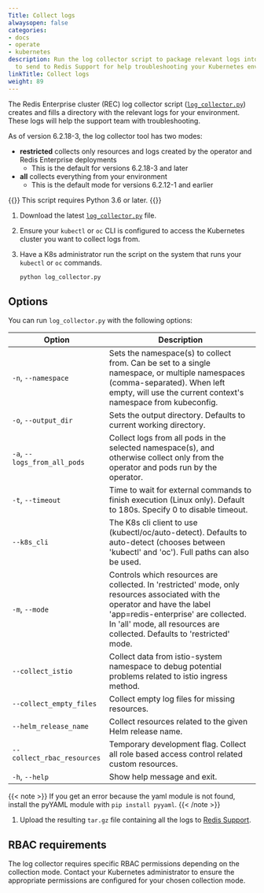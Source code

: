 ```yaml
---
Title: Collect logs
alwaysopen: false
categories:
- docs
- operate
- kubernetes
description: Run the log collector script to package relevant logs into a tar.gz file
  to send to Redis Support for help troubleshooting your Kubernetes environment.
linkTitle: Collect logs
weight: 89
---
```


The Redis Enterprise cluster (REC) log collector script ([`log_collector.py`](https://github.com/RedisLabs/redis-enterprise-k8s-docs/blob/master/log_collector/log_collector.py)) creates and fills a directory with the relevant logs for your environment. These logs will help the support team with troubleshooting.

As of version 6.2.18-3, the log collector tool has two modes:

- **restricted** collects only resources and logs created by the operator and Redis Enterprise deployments
  - This is the default for versions 6.2.18-3 and later
- **all** collects everything from your environment
  - This is the default mode for versions 6.2.12-1 and earlier

{{<note>}} This script requires Python 3.6 or later. {{</note>}}

1. Download the latest [`log_collector.py`](https://github.com/RedisLabs/redis-enterprise-k8s-docs/blob/master/log_collector/log_collector.py) file.

1. Ensure your `kubectl` or `oc` CLI is configured to access the Kubernetes cluster you want to collect logs from.

1. Have a K8s administrator run the script on the system that runs your `kubectl` or `oc` commands.

    ```bash
    python log_collector.py
    ```

## Options

You can run `log_collector.py` with the following options:

| Option | Description |
|--------|-------------|
| `-n`, `--namespace` | Sets the namespace(s) to collect from. Can be set to a single namespace, or multiple namespaces (comma-separated). When left empty, will use the current context's namespace from kubeconfig. |
| `-o`, `--output_dir` | Sets the output directory. Defaults to current working directory. |
| `-a`, `--logs_from_all_pods` | Collect logs from all pods in the selected namespace(s), and otherwise collect only from the operator and pods run by the operator. |
| `-t`, `--timeout` | Time to wait for external commands to finish execution (Linux only). Default to 180s. Specify 0 to disable timeout. |
| `--k8s_cli` | The K8s cli client to use (kubectl/oc/auto-detect). Defaults to auto-detect (chooses between 'kubectl' and 'oc'). Full paths can also be used. |
| `-m`, `--mode` | Controls which resources are collected. In 'restricted' mode, only resources associated with the operator and have the label 'app=redis-enterprise' are collected. In 'all' mode, all resources are collected. Defaults to 'restricted' mode. |
| `--collect_istio` | Collect data from istio-system namespace to debug potential problems related to istio ingress method. |
| `--collect_empty_files` | Collect empty log files for missing resources. |
| `--helm_release_name` | Collect resources related to the given Helm release name. |
| `--collect_rbac_resources` | Temporary development flag. Collect all role based access control related custom resources. |
| `-h`, `--help` | Show help message and exit. |

{{< note >}} If you get an error because the yaml module is not found, install the pyYAML module with `pip install pyyaml`.
{{< /note >}}

1. Upload the resulting `tar.gz` file containing all the logs to [Redis Support](https://support.redislabs.com/).

## RBAC requirements

The log collector requires specific RBAC permissions depending on the collection mode. Contact your Kubernetes administrator to ensure the appropriate permissions are configured for your chosen collection mode.
